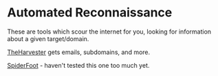 # Automated Reconnaissance

These are tools which scour the internet for you, looking for information about a given target/domain.

[TheHarvester](http://tools.kali.org/information-gathering/theharvester) gets emails, subdomains, and more.

[SpiderFoot](http://www.spiderfoot.net/documentation/#installing) - haven't tested this one too much yet.



